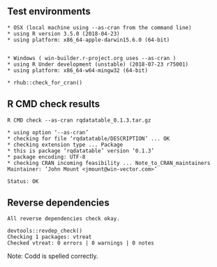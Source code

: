 
## Test environments

    * OSX (local machine using --as-cran from the command line)
    * using R version 3.5.0 (2018-04-23)
    * using platform: x86_64-apple-darwin15.6.0 (64-bit)


    * Windows ( win-builder.r-project.org uses --as-cran )
    * using R Under development (unstable) (2018-07-23 r75001)
    * using platform: x86_64-w64-mingw32 (64-bit)

    * rhub::check_for_cran()

## R CMD check results

    R CMD check --as-cran rqdatatable_0.1.3.tar.gz 
    
    * using option ‘--as-cran’
    * checking for file ‘rqdatatable/DESCRIPTION’ ... OK
    * checking extension type ... Package
    * this is package ‘rqdatatable’ version ‘0.1.3’
    * package encoding: UTF-8
    * checking CRAN incoming feasibility ... Note_to_CRAN_maintainers
    Maintainer: ‘John Mount <jmount@win-vector.com>’
    
    Status: OK


## Reverse dependencies

    All reverse dependencies check okay.
    
    devtools::revdep_check()
    Checking 1 packages: vtreat
    Checked vtreat: 0 errors | 0 warnings | 0 notes

Note: Codd is spelled correctly.

